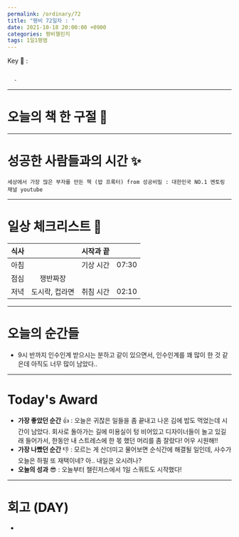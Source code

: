 ```yaml
---
permalink: /ordinary/72
title: "평비 72일차 : "
date: 2021-10-18 20:00:00 +0900
categories: 평비챌린지
tags: 1일1평범
---  
```

Key 🔑 : 
```

  -
```

---
# 오늘의 책 한 구절 📕


---
# 성공한 사람들과의 시간 ✨
`세상에서 가장 많은 부자를 만든 책 (밥 프록터) from 성공비밀 : 대한민국 NO.1 멘토링 채널 youtube`  

---
# 일상 체크리스트 📃

| 식사 |  | 시작과 끝 |  |
|:----:|:----:|:----:|:----:|
| 아침 |  | 기상 시간 | 07:30 |
| 점심 | 쟁반짜장 |  |  |
| 저녁 | 도시락, 컵라면 | 취침 시간 | 02:10 |

---
# 오늘의 순간들
- 9시 반까지 인수인계 받으시는 분하고 같이 있으면서, 인수인계를 꽤 많이 한 것 같은데 아직도 너무 많이 남았다..

---
# Today's Award
- **가장 좋았던 순간** 👍 : 오늘은 귀찮은 일들을 좀 끝내고 나온 김에 밥도 먹었는데 시간이 남았다. 회사로 돌아가는 길에 미용실이 텅 비어있고 디자이너들이 놀고 있길래 들어가서, 한동안 내 스트레스에 한 몫 했던 머리를 좀 잘랐다! 어우 시원해!!
- **가장 나빴던 순간** 👎 : 모르는 게 산더미고 물어보면 순식간에 해결될 일인데, 사수가 오늘은 하필 또 재택이네? 아.. 내일은 오시려나?
- **오늘의 성과** 😎 : 오늘부터 챌린저스에서 1일 스쿼트도 시작했다!

---
# 회고 (DAY)
- 